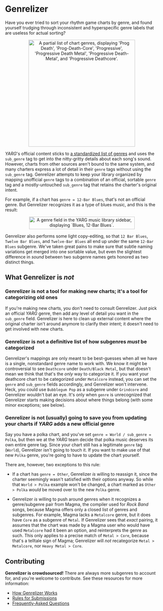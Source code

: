 # Genrelizer
Have you ever tried to sort your rhythm game charts by genre, and found yourself trudging through inconsistent and hyperspecific genre labels that are useless for actual sorting?

<p align="center"><img width="350" alt="A partial list of chart genres, displaying 'Prog Death', 'Prog-Death-Core', 'Progressive', 'Progressive Death Metal', 'Progressive Death-Metal', and 'Progressive Deathcore'." src="https://github.com/user-attachments/assets/1dcf64b9-4494-43b8-a81e-8f281200f684" /></p>

_YARG_'s official content sticks to [a standardized list of genres](https://wiki.yarg.in/wiki/List_of_common_genre_names) and uses the `sub_genre` tag to get into the nitty-gritty details about each song's sound. However, charts from other sources aren't bound to the same system, and many charters express a lot of detail in their `genre` tags without using the `sub_genre` tag. Genrelizer attempts to keep your library organized by mapping unofficial `genre` tags to a combination of an official, sortable `genre` tag and a mostly-untouched `sub_genre` tag that retains the charter's original intent.

For example, if a chart has `genre = 12-Bar Blues`, that's not an official genre. But Genrelizer recognizes it as a type of blues music, and this is the result:

<p align="center"><img width="347" height="41" alt="A genre field in the YARG music library sidebar, displaying `Blues, 12-Bar Blues`." src="https://github.com/user-attachments/assets/13a024bc-e048-476e-8f0a-ab682c59e181" /></p>

Genrelizer also performs some light copy-editing, so that `12 Bar Blues`, `Twelve Bar Blues`, and `Twelve-Bar Blues` all end up under the same `12-Bar Blues` subgenre. We've taken great pains to make sure that subtle naming variations get merged into one sortable value, but even the slightest difference in _sound_ between two subgenre names gets honored as two distinct things.


## What Genrelizer is _not_
### Genrelizer is not a tool for making new charts; it's a tool for categorizing old ones
If you're making new charts, you don't need to consult Genrelizer. Just pick an official _YARG_ genre, then add any level of detail you want in the `sub_genre` field. Genrelizer is here to clean up external content where the original charter isn't around anymore to clarify their intent; it doesn't need to get involved with new charts.

### Genrelizer is not a definitive list of how subgenres _must_ be categorized
Genrelizer's mappings are only meant to be best-guesses when all we have is a single, nonstandard genre name to work with. We know it might be controversial to see `Deathcore` under `Death/Black Metal`, but that doesn't mean we think that that's the _only_ way to categorize it. If you want your deathcore chart to be categorized under `Metalcore` instead, you can set the `genre` and `sub_genre` fields accordingly, and Genrelizer won't intervene. Heck, you could use `Bubblegum Pop` as a subgenre under `Grindcore` and Genrelizer wouldn't bat an eye. It's only when `genre` is unrecognized that Genrelizer starts making decisions about where things belong (with some minor exceptions; see below).

### Genrelizer is not (usually) going to save you from updating your charts if _YARG_ adds a new official genre
Say you have a polka chart, and you've set `genre = World / sub_genre = Polka`, but then we at the _YARG_ team decide that polka music deserves its own entire genre tag. Since your chart still has a legitimate `genre` tag (`World`), Genrelizer isn't going to touch it. If you want to make use of that new `Polka` genre, you're going to have to update the chart yourself.

There are, however, two exceptions to this rule:

* If a chart has `genre = Other`, Genrelizer _is_ willing to reassign it, since the charter seemingly wasn't satisfied with their options anyway. So while that `World > Polka` example won't be changed, a chart marked as `Other > Polka` _would_ be moved over to the new `Polka` genre.

* Genrelizer _is_ willing to push around genres when it recognizes a genre/subgenre pair from Magma, the compiler used for _Rock Band_ songs, because Magma offers only a closed list of genres and subgenres. For example, Magma lacks a `Metalcore` genre, but it does have `Core` as a subgenre of `Metal`. If Genrelizer sees that _exact_ pairing, it assumes that the chart was made by a Magma user who would have used `Metalcore` had it been an option, and reinterprets the genre as such. This only applies to a precise match of `Metal > Core`, because that's a telltale sign of Magma; Genrelizer will _not_ recategorize `Metal > Metalcore`, nor `Heavy Metal > Core`.

## Contributing

**Genrelizer is crowdsourced!** There are always more subgenres to account for, and you're welcome to contribute. See these resources for more information:

* [How Genrelizer Works](docs/How%20Genrelizer%20Works.md)
* [Rules for Submissions](docs/Rules%20for%20Submissions.md)
* [Frequently-Asked Questions](docs/FAQ.md)


